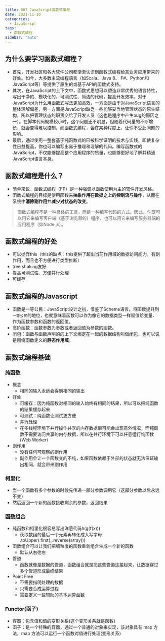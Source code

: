 ```yaml
---
title: 007 JavaScript函数式编程
date: 2021-11-10
categories:
  - JavaScript
tags:
  - 函数式编程
sidebar: "auto"
---
```


## 为什么要学习函数式编程？
- 首先，开发社区和各大软件公司都渐渐认识到函数式编程给其业务应用带来的好处。如今，大多数主流编程语言（如Scala、Java 8、 F#、Python和JavaScript等）等提供了原生的或基于API的函数式支持。
- 其次，在JavaScript的上下文中，函数式思想可以塑造非常优秀的语言特性，写出干净的、模块化的、可测试性、简洁的代码，提高开发效率。对于JavaScript为什么用函数式写法更加高效，一方面是由于对JavaScript语言的整体理解偏差，另一方面是JavaScript缺乏一些能够妥当地管理状态的原生结构，所以把管理状态的职责交给了开发人员（这也是程序中产生bug的原因之一）。在脚本代码规模较小时，这个问题还不明显，但随着代码量的不断增长，就会变得难以控制，而函数式编程，会在某种程度上，让你不受此问题的影响。
- 最后，通过使用一整套基于纯函数式的已被科学证明的技术与实践，即使复杂性日益提高，你也可以编写出易于推理和理解的代码。编写函数式的JavaScript，不仅能够提高整个应用程序的质量，也能够更好地了解并精通JavaScript语言本身。


## 函数式编程是什么？
- 简单来说，函数式编程（FP）是一种强调以函数使用为主的软件开发风格。
- 函数式编程的目标是使用函数来**抽象作用在数据之上的控制流与操作**，从而在系统中**消除副作用**并**减少对状态的改变**。
> 函数式编程不是一种具体的工具，而是一种编写代码的方式。因此，你既可以用它来编写客户端（基于浏览器的）程序，也可以用它来编写服务器端的应用程序（如Node.js）。

## 函数式编程的好处
- 可以抛弃this（this的缺点：this提供了超出当前作用域的数据访问能力，有副作用，而且也不方便进行类型推断）
- tree shaking友好
- 提高可测试性、方便并行处理
- 可缓存

## 函数式编程的Javascript
- 函数是一等公民：JavaScript设计之初，借鉴了Scheme语言，将函数提升到`一等公民`的地位，也就意味着函数可以作为像它的数据类型一样赋值给变量、作为函数参数和函数的返回值。
- 高阶函数：函数参数为参数或者返回值为参数的函数。
- 闭包：函数与函数声明的的上下文绑定在一起的数据结构叫做闭包，也可以说是围绕函数定义的**静态作用域**。

## 函数式编程基础
### 纯函数
- 概念
	- 相同的输入永远会得到相同的输出
- 好处
	-	可缓存：因为纯函数对相同的输入始终有相同的结果，所以可以把纯函数的结果缓存起来
	-	可测试：纯函数让测试更方便
	-	并行处理
	-	在多线程环境下并行操作共享的内存数据很可能会出现意外情况，而纯函数不需要访问共享的内存数据，所以在并行环境下可以任意运行纯函数 (Web Worker)
- 副作用
	-	没有任何可观察的副作用
	-	副作用会让一个函数变的不纯，如果函数依赖于外部的状态就无法保证输出相同，就会带来副作用

### 柯里化
-	当一个函数有多个参数的时候先传递一部分参数调用它（这部分参数以后永远不变）
-	然后返回一个新的函数接收剩余的参数，返回结果

### 函数组合
-	纯函数和柯里化很容易写出洋葱代码h(g(f(x)))
	-	获取数组的最后一个元素再转化成大写字母 .toUpper(.first(_.reverse(array)))
-	函数组合可以让我们把细粒度的函数重新组合生成一个新的函数
	-	默认从右往左
-	管道
	-	函数就像是数据的管道，函数组合就是把这些管道连接起来，让数据穿过多个管道形成最终结果
-	Point Free
	-	不需要指明处理的数据
	-	只需要合成运算过程
	-	需要定义一些辅助的基本运算函数

### Functor(函子)
- 容器：包含值和值的变形关系(这个变形关系就是函数)
- 函子：是一个特殊的容器，通过一个普通的对象来实现，该对象具有 map 方法，map 方法可以运行一个函数对值进行处理(变形关系)